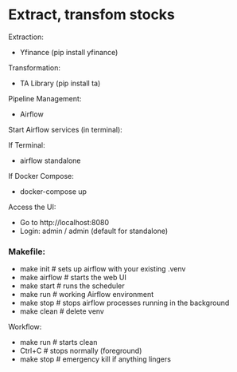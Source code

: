 # Extract, transfom stocks

Extraction:
- Yfinance (pip install yfinance)

Transformation:
- TA Library (pip install ta)

Pipeline Management:
- Airflow



Start Airflow services (in terminal):

If Terminal:
- airflow standalone

If Docker Compose:
- docker-compose up

Access the UI:
- Go to http://localhost:8080
- Login: admin / admin (default for standalone)


### Makefile:
- make init       # sets up airflow with your existing .venv
- make airflow    # starts the web UI
- make start      # runs the scheduler
- make run        # working Airflow environment
- make stop       # stops airflow processes running in the background
- make clean      # delete venv

Workflow:
- make run     # starts clean
- Ctrl+C       # stops normally (foreground)
- make stop    # emergency kill if anything lingers